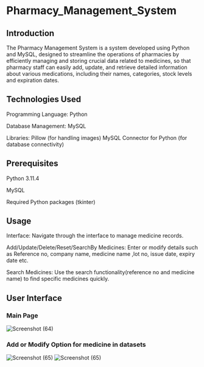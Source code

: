 # Pharmacy_Management_System
## Introduction
The Pharmacy Management System is a system developed using Python and MySQL, designed to streamline the operations of pharmacies by efficiently managing and storing crucial data related to medicines, so that pharmacy staff can easily add, update, and retrieve detailed information about various medications, including their names, categories, stock levels and expiration dates.
## Technologies Used
Programming Language: Python

Database Management: MySQL

Libraries:
Pillow (for handling images)
MySQL Connector for Python (for database connectivity)
## Prerequisites
Python 3.11.4

MySQL

Required Python packages (tkinter)
## Usage
Interface: Navigate through the interface to manage medicine records.

Add/Update/Delete/Reset/SearchBy Medicines: Enter or modify details such as Reference no, company name, medicine name ,lot no, issue date, expiry date etc.

Search Medicines: Use the search functionality(reference no and medicine name) to find specific medicines quickly.

## User Interface
  ### Main Page
 ![Screenshot (64)](https://github.com/user-attachments/assets/633ac087-d967-48ac-b885-a16bb9459516)
 ### Add or Modify Option for medicine in datasets
 ![Screenshot (65)](https://github.com/user-attachments/assets/69912653-af99-46cf-a9ae-b71742f4f4e0)
 ![Screenshot (65)](https://github.com/user-attachments/assets/990264a0-2372-4808-a625-58f6f6cc9ab3)


  

